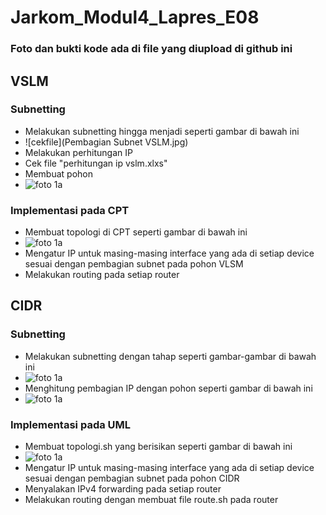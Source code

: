 # Jarkom_Modul4_Lapres_E08
### Foto dan bukti kode ada di file yang diupload di github ini
## VSLM
### Subnetting
- Melakukan subnetting hingga menjadi seperti gambar di bawah ini
- ![cekfile](Pembagian Subnet VSLM.jpg)
- Melakukan perhitungan IP
- Cek file "perhitungan ip vslm.xlxs"
- Membuat pohon
- ![foto 1a](img/1a.png)

### Implementasi pada CPT
- Membuat topologi di CPT seperti gambar di bawah ini
- ![foto 1a](img/1a.png)
- Mengatur IP untuk masing-masing interface yang ada di setiap device sesuai dengan pembagian subnet pada pohon VLSM
- Melakukan routing pada setiap router

## CIDR
### Subnetting
- Melakukan subnetting dengan tahap seperti gambar-gambar di bawah ini
- ![foto 1a](img/1a.png)
- Menghitung pembagian IP dengan pohon seperti gambar di bawah ini
- ![foto 1a](img/1a.png)

### Implementasi pada UML
- Membuat topologi.sh yang berisikan seperti gambar di bawah ini
- ![foto 1a](img/1a.png)
- Mengatur IP untuk masing-masing interface yang ada di setiap device sesuai dengan pembagian subnet pada pohon CIDR
- Menyalakan IPv4 forwarding pada setiap router
- Melakukan routing dengan membuat file route.sh pada router
